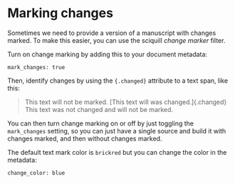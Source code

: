 # Marking changes

Sometimes we need to provide a version of a manuscript with changes marked. To make this easier, you can use the sciquill *change marker* filter. 



Turn on change marking by adding this to your document metadata:

```
mark_changes: true
```

Then, identify changes by using the `{.changed}` attribute to a text span, like this:

> This text will not be marked. [This text will was changed.]{.changed} This text was not changed and will not be marked.

You can then turn change marking on or off by just toggling the `mark_changes` setting, so you can just have a single source and build it with changes marked, and then without changes marked.

The default text mark color is `brickred` but you can change the color in the metadata:

```
change_color: blue
```
